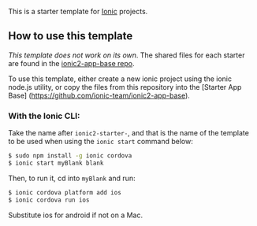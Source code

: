 This is a starter template for [Ionic](http://ionicframework.com/docs/) 
projects.

## How to use this template

*This template does not work on its own*.
 The shared files for each starter are found in the [ionic2-app-base repo](https://github.com/ionic-team/ionic2-app-base).


To use this template, either create a new ionic project using the ionic node.js utility, or copy the files from this repository into the [Starter App Base]
(https://github.com/ionic-team/ionic2-app-base).

### With the Ionic CLI:

Take the name after `ionic2-starter-`, and that is the name of the template to be used when using the `ionic start` command below:

```bash
$ sudo npm install -g ionic cordova
$ ionic start myBlank blank
```

Then, to run it, cd into `myBlank` and run:

```bash
$ ionic cordova platform add ios
$ ionic cordova run ios
```

Substitute ios for android if not on a Mac.

